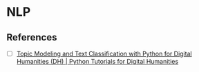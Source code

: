 # NLP

## References

- [ ] [Topic Modeling and Text Classification with Python for Digital Humanities (DH) | Python Tutorials for Digital Humanities](https://www.youtube.com/playlist?list=PL2VXyKi-KpYttggRATQVmgFcQst3z6OlX)